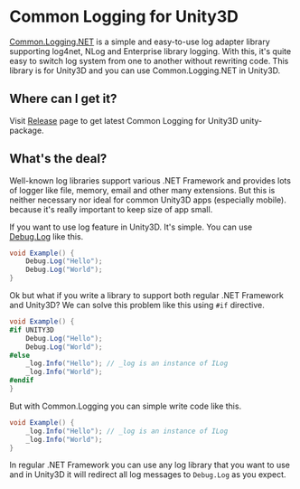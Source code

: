 # Common Logging for Unity3D

[Common.Logging.NET](https://github.com/net-commons/common-logging) is a simple and
easy-to-use log adapter library supporting log4net, NLog and Enterprise library logging.
With this, it's quite easy to switch log system from one to another without rewriting code.
This library is for Unity3D and you can use Common.Logging.NET in Unity3D.

## Where can I get it?

Visit [Release](https://github.com/SaladLab/Common.Logging.Unity3D/releases)
page to get latest Common Logging for Unity3D unity-package.

## What's the deal?

Well-known log libraries support various .NET Framework and provides lots of logger
like file, memory, email and other many extensions.
But this is neither necessary nor ideal for common Unity3D apps (especially mobile).
because it's really important to keep size of app small.

If you want to use log feature in Unity3D. It's simple. You can use [Debug.Log](http://docs.unity3d.com/ScriptReference/Debug.Log.html) like this.

```csharp
void Example() {
    Debug.Log("Hello");
    Debug.Log("World");
}
```

Ok but what if you write a library to support both regular .NET Framework and Unity3D?
We can solve this problem like this using ```#if``` directive.

```csharp
void Example() {
#if UNITY3D  
    Debug.Log("Hello");
    Debug.Log("World");
#else    
    _log.Info("Hello"); // _log is an instance of ILog
    _log.Info("World");
#endif
}
```

But with Common.Logging you can simple write code like this.

```csharp
void Example() {
    _log.Info("Hello"); // _log is an instance of ILog
    _log.Info("World");
}
```

In regular .NET Framework you can use any log library that you want to use and
in Unity3D it will redirect all log messages to ```Debug.Log``` as you expect.
